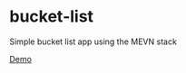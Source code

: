 # bucket-list
Simple bucket list app using the MEVN stack

<a href="https://andreyanez-bucket-list.herokuapp.com/" target="_blank">Demo</a>
